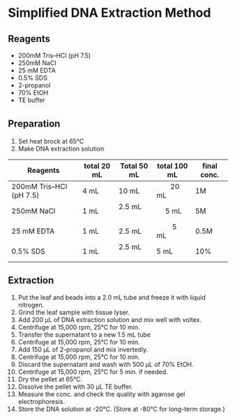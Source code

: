 # Simplified DNA Extraction Method

## Reagents

- 200mM Tris–HCl (pH 7.5)
- 250mM NaCl
- 25 mM EDTA
- 0.5% SDS
- 2-propanol
- 70% EtOH
- TE buffer

## Preparation　
1. Set heat brock at 65°C
2. Make DNA extraction solution

|Reagents|total 20 mL| Total 50 mL| total 100 mL|final conc.|
|---|---|---|---|---|
|200mM Tris–HCl (pH 7.5)|	4 mL|	 10 mL|	　　20 mL|	  1M|
|250mM NaCl		|	1 mL	|2.5 mL	　|　 5 mL	|  5M|
|	25 mM EDTA	|		1 mL|	2.5 mL	|　　 5 mL|	0.5M|
|	0.5% SDS		|	1 mL	|2.5 mL	　　 |5 mL	|10%|

## Extraction

1. Put the leaf and beads into a 2.0 mL tube and freeze it with liquid nitrogen.
2. Grind the leaf sample with tissue lyser.
3. Add 200 µL of DNA extraction solution and mix well with voltex.
4. Centrifuge at 15,000 rpm, 25°C for 10 min.
5. Transfer the supernatant to a new 1.5 mL tube
6. Centrifuge at 15,000 rpm, 25°C for 10 min.
7. Add 150 µL of 2-propanol and mix invertedly.
8. Centrifuge at 15,000 rpm, 25°C for 10 min.
9. Discard the supernatant and wash with 500 µL of 70% EtOH.
10. Centrifuge at 15,000 rpm, 25°C for 5 min. if needed.
11. Dry the pellet at 65°C.
12. Dissolve the pellet with 30 µL TE buffer.
13. Measure the conc. and check the quality with agarose gel electrophoresis.
14. Store the DNA solution at -20°C. (Store at -80°C for long-term storage.)

